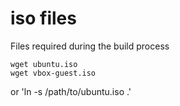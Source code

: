 # iso files

Files required during the build process

    wget ubuntu.iso
    wget vbox-guest.iso

or 'ln -s /path/to/ubuntu.iso .'

